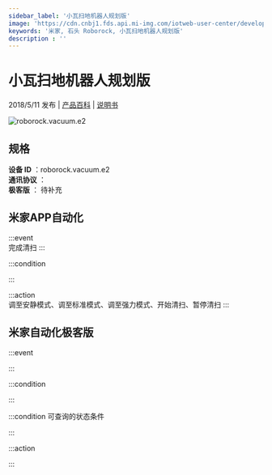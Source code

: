 ```yaml
---
sidebar_label: '小瓦扫地机器人规划版'
image: 'https://cdn.cnbj1.fds.api.mi-img.com/iotweb-user-center/developer_1679069107089TG7QnQ1J.png?GalaxyAccessKeyId=AKVGLQWBOVIRQ3XLEW&Expires=9223372036854775807&Signature=eu+8YpdrN6nY9udf+0ig8S6modk='
keywords: '米家, 石头 Roborock, 小瓦扫地机器人规划版'
description : ''
---
```

# 小瓦扫地机器人规划版

2018/5/11 发布 | [产品百科](https://home.mi.com/webapp/content/baike/product/index.html?model=roborock.vacuum.e2/) | [说明书](https://home.mi.com/views/introduction.html?model=roborock.vacuum.e2&region=cn)

![roborock.vacuum.e2](https://cdn.cnbj1.fds.api.mi-img.com/iotweb-user-center/developer_1679069107089TG7QnQ1J.png?GalaxyAccessKeyId=AKVGLQWBOVIRQ3XLEW&Expires=9223372036854775807&Signature=eu+8YpdrN6nY9udf+0ig8S6modk=)

## 规格  
> 
**设备 ID** ：roborock.vacuum.e2  
**通讯协议** ：  
**极客版**  ： 待补充 


## 米家APP自动化  

:::event  
完成清扫
:::

:::condition  

:::

:::action   
调至安静模式、调至标准模式、调至强力模式、开始清扫、暂停清扫
:::

## 米家自动化极客版  

:::event  

:::

:::condition  

:::

:::condition 可查询的状态条件  

:::

:::action  

:::

        
